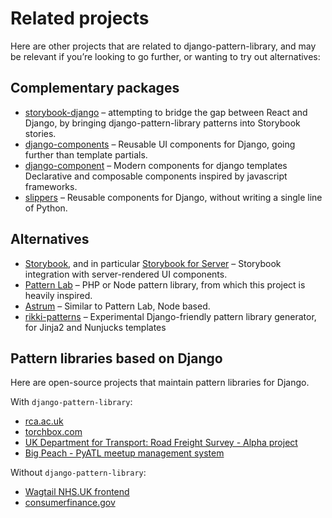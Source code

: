 # Related projects

Here are other projects that are related to django-pattern-library, and may be relevant if you’re looking to go further, or wanting to try out alternatives:

## Complementary packages

- [storybook-django](https://github.com/torchbox/storybook-django) – attempting to bridge the gap between React and Django, by bringing django-pattern-library patterns into Storybook stories.
- [django-components](https://github.com/EmilStenstrom/django-components/) – Reusable UI components for Django, going further than template partials.
- [django-component](https://gitlab.com/Mojeer/django_components) – Modern components for django templates
Declarative and composable components inspired by javascript frameworks.
- [slippers](https://github.com/mixxorz/slippers) – Reusable components for Django, without writing a single line of Python.

## Alternatives

- [Storybook](https://storybook.js.org/), and in particular [Storybook for Server](https://github.com/storybookjs/storybook/tree/master/app/server) – Storybook integration with server-rendered UI components.
- [Pattern Lab](http://patternlab.io/) – PHP or Node pattern library, from which this project is heavily inspired.
- [Astrum](http://astrum.nodividestudio.com/) – Similar to Pattern Lab, Node based.
- [rikki-patterns](https://github.com/springload/rikki-patterns) – Experimental Django-friendly pattern library generator, for Jinja2 and Nunjucks templates

## Pattern libraries based on Django

Here are open-source projects that maintain pattern libraries for Django.

With `django-pattern-library`:

- [rca.ac.uk](https://github.com/torchbox/rca-wagtail-2019)
- [torchbox.com](https://github.com/torchbox/wagtail-torchbox)
- [UK Department for Transport: Road Freight Survey - Alpha project](https://github.com/torchbox/dft-rfs-alpha)
- [Big Peach - PyATL meetup management system](https://github.com/pyatl/big-peach)

Without `django-pattern-library`:

- [Wagtail NHS.UK frontend](https://github.com/nhsuk/wagtail-nhsuk-frontend)
- [consumerfinance.gov](https://github.com/cfpb/consumerfinance.gov)
